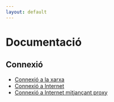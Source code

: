 ```yaml
---
layout: default
---
```

<div class="home">

# Documentació
## Connexió
- [Connexió a la xarxa](/doc/connexio/)
- [Connexió a Internet](/doc/connexio/internet/)
- [Connexió a Internet mitjançant proxy](/doc/connexio/internet/proxy/)

</div>
